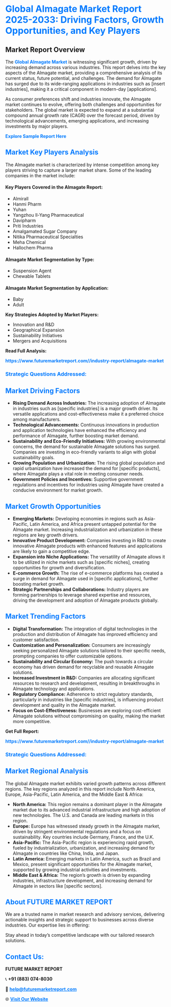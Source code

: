 <h1 style="color: #007BFF;">Global Almagate Market Report 2025-2033: Driving Factors, Growth Opportunities, and Key Players</h1>

<section id="overview">
<h2>Market Report Overview</h2>
<p>The <a href="https://www.futuremarketreport.com//industry-report/almagate-market" style="color: #007BFF; text-decoration: none;"><strong>Global Almagate Market</strong></a> is witnessing significant growth, driven by increasing demand across various industries. This report delves into the key aspects of the Almagate market, providing a comprehensive analysis of its current status, future potential, and challenges. The demand for Almagate has surged due to its wide-ranging applications in industries such as [insert industries], making it a critical component in modern-day [applications].</p>
<p>As consumer preferences shift and industries innovate, the Almagate market continues to evolve, offering both challenges and opportunities for stakeholders. The global market is expected to expand at a substantial compound annual growth rate (CAGR) over the forecast period, driven by technological advancements, emerging applications, and increasing investments by major players.</p>
</section>

<section id="overview">
<p><a href="https://www.futuremarketreport.com//request-sample/reportId=91028" style="color: #007BFF; text-decoration: none;"><strong>Explore Sample Report Here</strong></a></p>
</section>

<section id="key-players">
<h2 style="color: #007BFF;">Market Key Players Analysis</h2>
<p>The Almagate market is characterized by intense competition among key players striving to capture a larger market share. Some of the leading companies in the market include:</p>
<h4>Key Players Covered in the Almagate Report:</h4>
<ul><li>Almirall</li><li>Hanmi Pharm</li><li>Yuhan</li><li>Yangzhou Il-Yang Pharmaceutical</li><li>Davipharm</li><li>Priti Industries</li><li>Amalgamated Sugar Company</li><li>Nitika Pharmaceutical Specialties</li><li>Meha Chemical</li><li>Hallochem Pharma</li></ul>
<h4>Almagate Market Segmentation by Type:</h4>
<ul><li>Suspension Agent</li><li>Chewable Tablets</li></ul>

<h4>Almagate Market Segmentation by Application:</h4>
<ul><li>Baby</li><li>Adult</li></ul>
<p><strong>Key Strategies Adopted by Market Players:</strong></p>
<ul>
<li>Innovation and R&D</li>
<li>Geographical Expansion</li>
<li>Sustainability Initiatives</li>
<li>Mergers and Acquisitions</li>
</ul>
</section>

<section>
<p><strong>Read Full Analysis: </strong></p><a href="https://www.futuremarketreport.com//industry-report/almagate-market" style="color: #007BFF; text-decoration: none;"><strong>https://www.futuremarketreport.com//industry-report/almagate-market</strong></a>
<h3 style="color: #007BFF;">Strategic Questions Addressed:</h3>
</section>

<section id="driving-factors">
<h2 style="color: #007BFF;">Market Driving Factors</h2>
<ul>
<li><strong>Rising Demand Across Industries:</strong> The increasing adoption of Almagate in industries such as [specific industries] is a major growth driver. Its versatile applications and cost-effectiveness make it a preferred choice among manufacturers.</li>
<li><strong>Technological Advancements:</strong> Continuous innovations in production and application technologies have enhanced the efficiency and performance of Almagate, further boosting market demand.</li>
<li><strong>Sustainability and Eco-Friendly Initiatives:</strong> With growing environmental concerns, the demand for sustainable Almagate solutions has surged. Companies are investing in eco-friendly variants to align with global sustainability goals.</li>
<li><strong>Growing Population and Urbanization:</strong> The rising global population and rapid urbanization have increased the demand for [specific products], where Almagate plays a vital role in meeting consumer needs.</li>
<li><strong>Government Policies and Incentives:</strong> Supportive government regulations and incentives for industries using Almagate have created a conducive environment for market growth.</li>
</ul>
</section>

<section id="growth-opportunities">
<h2 style="color: #007BFF;">Market Growth Opportunities</h2>
<ul>
<li><strong>Emerging Markets:</strong> Developing economies in regions such as Asia-Pacific, Latin America, and Africa present untapped potential for the Almagate market. Increasing industrialization and urbanization in these regions are key growth drivers.</li>
<li><strong>Innovative Product Development:</strong> Companies investing in R&D to create innovative Almagate products with enhanced features and applications are likely to gain a competitive edge.</li>
<li><strong>Expansion into Niche Applications:</strong> The versatility of Almagate allows it to be utilized in niche markets such as [specific niches], creating opportunities for growth and diversification.</li>
<li><strong>E-commerce Growth:</strong> The rise of e-commerce platforms has created a surge in demand for Almagate used in [specific applications], further boosting market growth.</li>
<li><strong>Strategic Partnerships and Collaborations:</strong> Industry players are forming partnerships to leverage shared expertise and resources, driving the development and adoption of Almagate products globally.</li>
</ul>
</section>

<section id="trending-factors">
<h2 style="color: #007BFF;">Market Trending Factors</h2>
<ul>
<li><strong>Digital Transformation:</strong> The integration of digital technologies in the production and distribution of Almagate has improved efficiency and customer satisfaction.</li>
<li><strong>Customization and Personalization:</strong> Consumers are increasingly seeking personalized Almagate solutions tailored to their specific needs, prompting companies to offer customizable options.</li>
<li><strong>Sustainability and Circular Economy:</strong> The push towards a circular economy has driven demand for recyclable and reusable Almagate solutions.</li>
<li><strong>Increased Investment in R&D:</strong> Companies are allocating significant resources to research and development, resulting in breakthroughs in Almagate technology and applications.</li>
<li><strong>Regulatory Compliance:</strong> Adherence to strict regulatory standards, particularly in industries like [specific industries], is influencing product development and quality in the Almagate market.</li>
<li><strong>Focus on Cost-Effectiveness:</strong> Businesses are exploring cost-efficient Almagate solutions without compromising on quality, making the market more competitive.</li>
</ul>
</section>

<section>
<p><strong>Get Full Report: </strong></p><a href="https://www.futuremarketreport.com//industry-report/almagate-market" style="color: #007BFF; text-decoration: none;"><strong>https://www.futuremarketreport.com//industry-report/almagate-market</strong></a>
<h3 style="color: #007BFF;">Strategic Questions Addressed:</h3>
</section>


<section id="regional-analysis">
<h2 style="color: #007BFF;">Market Regional Analysis</h2>
<p>The global Almagate market exhibits varied growth patterns across different regions. The key regions analyzed in this report include North America, Europe, Asia-Pacific, Latin America, and the Middle East & Africa:</p>
<ul>
<li><strong>North America:</strong> This region remains a dominant player in the Almagate market due to its advanced industrial infrastructure and high adoption of new technologies. The U.S. and Canada are leading markets in this region.</li>
<li><strong>Europe:</strong> Europe has witnessed steady growth in the Almagate market, driven by stringent environmental regulations and a focus on sustainability. Key countries include Germany, France, and the U.K.</li>
<li><strong>Asia-Pacific:</strong> The Asia-Pacific region is experiencing rapid growth, fueled by industrialization, urbanization, and increasing demand for Almagate in countries like China, India, and Japan.</li>
<li><strong>Latin America:</strong> Emerging markets in Latin America, such as Brazil and Mexico, present significant opportunities for the Almagate market, supported by growing industrial activities and investments.</li>
<li><strong>Middle East & Africa:</strong> The region’s growth is driven by expanding industries, infrastructure development, and increasing demand for Almagate in sectors like [specific sectors].</li>
</ul>
</section>

<footer>
<h2 style="color: #007BFF;">About FUTURE MARKET REPORT</h2>
<p>We are a trusted name in market research and advisory services, delivering actionable insights and strategic support to businesses across diverse industries. Our expertise lies in offering:</p>

<p>Stay ahead in today’s competitive landscape with our tailored research solutions.</p>

<h2 style="color: #007BFF;">Contact Us:</h2>
<p><strong>FUTURE MARKET REPORT</strong></p>
<p>📞 <strong>+91 (883) 074-8030</strong></p>
<p>📧 <strong><a href="mailto:help@futuremarketreport.com" style="color: #007BFF;">help@futuremarketreport.com</a></strong></p>
<p>🌐 <strong><a href="https://www.futuremarketreport.com/" style="color: #007BFF;">Visit Our Website</a></strong></p>
</footer>